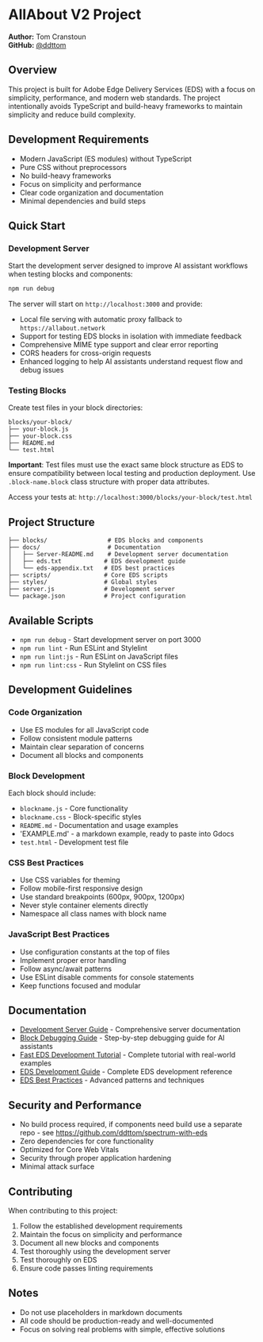 # AllAbout V2 Project

**Author:** Tom Cranstoun  
**GitHub:** [@ddttom](https://github.com/ddttom)

## Overview

This project is built for Adobe Edge Delivery Services (EDS) with a focus on simplicity, performance, and modern web standards. The project intentionally avoids TypeScript and build-heavy frameworks to maintain simplicity and reduce build complexity.

## Development Requirements

- Modern JavaScript (ES modules) without TypeScript
- Pure CSS without preprocessors
- No build-heavy frameworks
- Focus on simplicity and performance
- Clear code organization and documentation
- Minimal dependencies and build steps

## Quick Start

### Development Server

Start the development server designed to improve AI assistant workflows when testing blocks and components:

```bash
npm run debug
```

The server will start on `http://localhost:3000` and provide:
- Local file serving with automatic proxy fallback to `https://allabout.network`
- Support for testing EDS blocks in isolation with immediate feedback
- Comprehensive MIME type support and clear error reporting
- CORS headers for cross-origin requests
- Enhanced logging to help AI assistants understand request flow and debug issues

### Testing Blocks

Create test files in your block directories:

```
blocks/your-block/
├── your-block.js
├── your-block.css
├── README.md
└── test.html
```

**Important**: Test files must use the exact same block structure as EDS to ensure compatibility between local testing and production deployment. Use `.block-name.block` class structure with proper data attributes.

Access your tests at: `http://localhost:3000/blocks/your-block/test.html`

## Project Structure

```
├── blocks/                 # EDS blocks and components
├── docs/                   # Documentation
│   ├── Server-README.md    # Development server documentation
│   ├── eds.txt            # EDS development guide
│   └── eds-appendix.txt   # EDS best practices
├── scripts/               # Core EDS scripts
├── styles/                # Global styles
├── server.js              # Development server
└── package.json           # Project configuration
```

## Available Scripts

- `npm run debug` - Start development server on port 3000
- `npm run lint` - Run ESLint and Stylelint
- `npm run lint:js` - Run ESLint on JavaScript files
- `npm run lint:css` - Run Stylelint on CSS files

## Development Guidelines

### Code Organization

- Use ES modules for all JavaScript code
- Follow consistent module patterns
- Maintain clear separation of concerns
- Document all blocks and components

### Block Development

Each block should include:
- `blockname.js` - Core functionality
- `blockname.css` - Block-specific styles
- `README.md` - Documentation and usage examples
- 'EXAMPLE.md' - a markdown example, ready to paste into Gdocs
- `test.html` - Development test file

### CSS Best Practices

- Use CSS variables for theming
- Follow mobile-first responsive design
- Use standard breakpoints (600px, 900px, 1200px)
- Never style container elements directly
- Namespace all class names with block name

### JavaScript Best Practices

- Use configuration constants at the top of files
- Implement proper error handling
- Follow async/await patterns
- Use ESLint disable comments for console statements
- Keep functions focused and modular

## Documentation

- [Development Server Guide](docs/Server-README.md) - Comprehensive server documentation
- [Block Debugging Guide](docs/debug.md) - Step-by-step debugging guide for AI assistants
- [Fast EDS Development Tutorial](docs/blog.md) - Complete tutorial with real-world examples
- [EDS Development Guide](docs/eds.md) - Complete EDS development reference
- [EDS Best Practices](docs/eds-appendix.md) - Advanced patterns and techniques

## Security and Performance

- No build process required, if components need build use a separate repo - see https://github.com/ddttom/spectrum-with-eds
- Zero dependencies for core functionality
- Optimized for Core Web Vitals
- Security through proper application hardening
- Minimal attack surface

## Contributing

When contributing to this project:

1. Follow the established development requirements
2. Maintain the focus on simplicity and performance
3. Document all new blocks and components
4. Test thoroughly using the development server
5. Test thoroughly on EDS
6. Ensure code passes linting requirements

## Notes

- Do not use placeholders in markdown documents
- All code should be production-ready and well-documented
- Focus on solving real problems with simple, effective solutions
